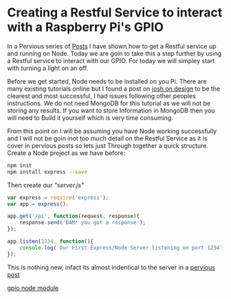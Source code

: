 Creating a Restful Service to interact with a Raspberry Pi's GPIO
===================================================================

In a Pervious series of [Posts](http://blog.jonnie.io/creating-a-restful-api-with-node-js/) I have shown how to get a Restful service up and running on Node. Today we are goin to take this a step further by using a Restful service to interact with our GPIO. For today we will simpley start with turning a light on an off.

Before we get started, Node needs to be installed on you Pi. There are many existing tutorials online but I found a post on [josh on design](http://joshondesign.com/2013/10/23/noderpi) to be the clearest and most successful, I had issues following other peoples instructions. We do not need MongoDB for this tutorial as we will not be storing any results. If you want to store Information in MongoDB then you will need to Build it yourself which is very time consuming.

From this point on I will be assuming you have Node working successfully and I will not be goin inot too much detail on the Restful Service as it is cover in pervious posts so lets just Through together a quick structure. Create a Node project as we have before:

```bash
npm init
npm install express --save
```

Then create our *"server.js"* 

```js
var express = require('express');
var app = express();

app.get('/pi', function(request, response){
    response.send('BAM! you got a response');
});

app.listen(1234, function(){
    console.log('Our First Express/Node Server listening on port 1234');
});
```

This is nothing new, infact its almost indentical to the server in a [pervious post](http://blog.jonnie.io/creating-a-restful-api-with-node-js/)

[gpio node module](https://github.com/EnotionZ/GpiO)
